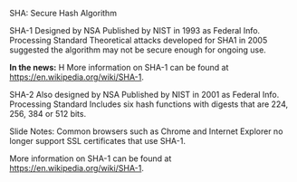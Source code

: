 SHA: Secure Hash Algorithm 

SHA-1 
Designed by NSA
Published by NIST in 1993 as Federal Info. Processing Standard
Theoretical attacks developed for SHA1 in 2005 suggested the algorithm may not be secure enough for ongoing use. 

**In the news:**  H
More information on SHA-1 can be found at https://en.wikipedia.org/wiki/SHA-1.  



SHA-2 
Also designed by NSA
Published by NIST in 2001 as Federal Info. Processing Standard
Includes six hash functions with digests that are 224, 256, 384 or 512 bits.


Slide Notes: Common browsers such as Chrome and Internet Explorer no longer support SSL certificates that use SHA-1. 

More information on SHA-1 can be found at https://en.wikipedia.org/wiki/SHA-1.  
